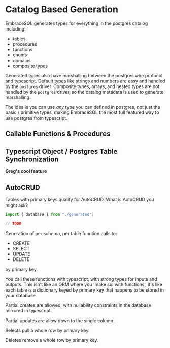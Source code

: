 # Catalog Based Generation

EmbraceSQL generates types for everything in the postgres catalog including:

- tables
- procedures
- functions
- enums
- domains
- composite types

Generated types also have marshalling between the postgres wire protocol
and typescript. Default types like strings and numbers are easy and handled
by the `postgres` driver. Composite types, arrays, and nested types are not handled
by the `postgres` driver, so the catalog metadata is used to generate marshalling.

The idea is you can use _any_ type you can defined in postgres, not just the
basic / primitive types, making EmbraceSQL the most full featured way to use
postgres from typescript.

## Callable Functions & Procedures

## Typescript Object / Postgres Table Synchronization

**Greg's cool feature**

## AutoCRUD

Tables with primary keys qualify for AutoCRUD. What is AutoCRUD you might ask?

```typescript
import { database } from "./generated";

// TODO
```

Generation of per schema, per table function calls to:

- CREATE
- SELECT
- UPDATE
- DELETE

by primary key.

You call these functions with typescript, with strong types for inputs and outputs.
This isn't like an ORM where you 'make sql with functions', it's like each table
is a dictionary keyed by primary key that happens to be stored in your
database.

Partial creates are allowed, with nullability constraints
in the database mirrored in typescript.

Partial updates are allow down to the single column.

Selects pull a whole row by primary key.

Deletes remove a whole row by primary key.
